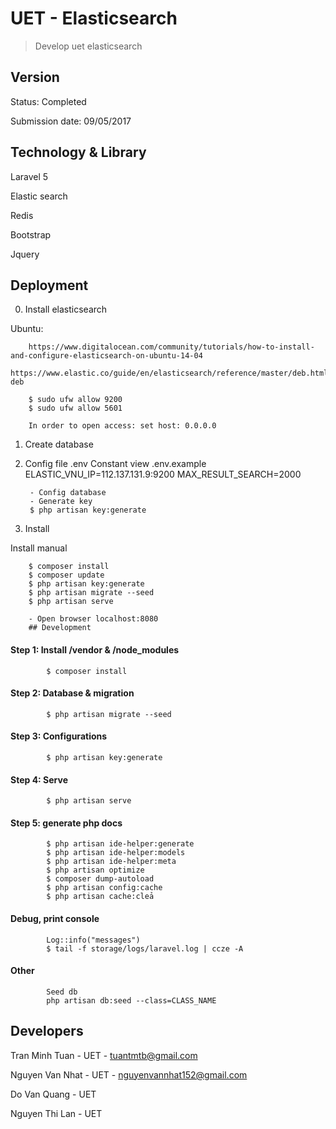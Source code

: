 # UET - Elasticsearch

> Develop uet elasticsearch

## Version
Status: Completed

Submission date: 09/05/2017


## Technology & Library
Laravel 5

Elastic search

Redis

Bootstrap

Jquery

## Deployment

0. Install elasticsearch

Ubuntu:

        https://www.digitalocean.com/community/tutorials/how-to-install-and-configure-elasticsearch-on-ubuntu-14-04
        https://www.elastic.co/guide/en/elasticsearch/reference/master/deb.html#install-deb
        
        $ sudo ufw allow 9200
        $ sudo ufw allow 5601
        
        In order to open access: set host: 0.0.0.0

1. Create database
      
2. Config file .env
       Constant view .env.example
        ELASTIC_VNU_IP=112.137.131.9:9200
        MAX_RESULT_SEARCH=2000
        
        - Config database
        - Generate key
        $ php artisan key:generate

3. Install

Install manual

        $ composer install
        $ composer update
        $ php artisan key:generate
        $ php artisan migrate --seed
        $ php artisan serve
        
        - Open browser localhost:8080
        ## Development

#### Step 1: Install /vendor & /node_modules
            
            $ composer install
            
#### Step 2: Database & migration

            $ php artisan migrate --seed
            
#### Step 3: Configurations

            $ php artisan key:generate

#### Step 4: Serve

            $ php artisan serve
            
#### Step 5: generate php docs
            
            $ php artisan ide-helper:generate
            $ php artisan ide-helper:models
            $ php artisan ide-helper:meta
            $ php artisan optimize
            $ composer dump-autoload
            $ php artisan config:cache
            $ php artisan cache:cleả
            
#### Debug, print console
            
            Log::info("messages")
            $ tail -f storage/logs/laravel.log | ccze -A

#### Other
            Seed db
            php artisan db:seed --class=CLASS_NAME
                

## Developers

Tran Minh Tuan - UET - tuantmtb@gmail.com

Nguyen Van Nhat - UET - nguyenvannhat152@gmail.com

Do Van Quang - UET 

Nguyen Thi Lan - UET 

